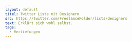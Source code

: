 ```yaml
---
layout: default
titel: Twitter Liste mit Designern
src: https://twitter.com/FreelanceFolder/lists/designers
text: Erklärt sich wohl selbst.
tags:
  - Vertiefungen
---
```

